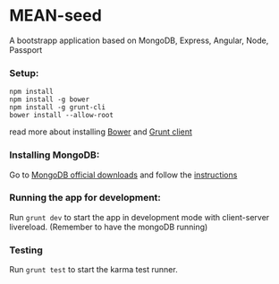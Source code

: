 MEAN-seed  
================

A bootstrapp application based on MongoDB, Express, Angular, Node, Passport
 
### Setup:
```
npm install
npm install -g bower
npm install -g grunt-cli
bower install --allow-root
```
read more about installing [Bower](http://bower.io/) and [Grunt client](http://gruntjs.com/getting-started)

### Installing MongoDB:

Go to [MongoDB official downloads](http://www.mongodb.org/downloads) and follow the [instructions](http://docs.mongodb.org/manual/installation/)

### Running the app for development:
Run 
```grunt dev```
to start the app in development mode with client-server livereload. (Remember to have the mongoDB running)

### Testing
Run ```grunt test``` to start the karma test runner.
 
